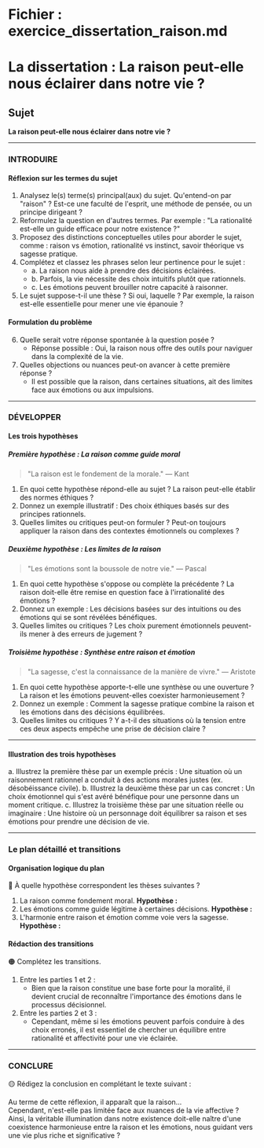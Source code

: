 # Fichier : exercice_dissertation_raison.md

# La dissertation : La raison peut-elle nous éclairer dans notre vie ?

## Sujet
**La raison peut-elle nous éclairer dans notre vie ?**

---

### INTRODUIRE

#### Réflexion sur les termes du sujet

1. Analysez le(s) terme(s) principal(aux) du sujet. Qu'entend-on par "raison" ? Est-ce une faculté de l'esprit, une méthode de pensée, ou un principe dirigeant ?
2. Reformulez la question en d'autres termes. Par exemple : "La rationalité est-elle un guide efficace pour notre existence ?"
3. Proposez des distinctions conceptuelles utiles pour aborder le sujet, comme : raison vs émotion, rationalité vs instinct, savoir théorique vs sagesse pratique.
4. Complétez et classez les phrases selon leur pertinence pour le sujet :
   - a. La raison nous aide à prendre des décisions éclairées.
   - b. Parfois, la vie nécessite des choix intuitifs plutôt que rationnels.
   - c. Les émotions peuvent brouiller notre capacité à raisonner.
5. Le sujet suppose-t-il une thèse ? Si oui, laquelle ? Par exemple, la raison est-elle essentielle pour mener une vie épanouie ?

#### Formulation du problème

6. Quelle serait votre réponse spontanée à la question posée ? 
   - Réponse possible : Oui, la raison nous offre des outils pour naviguer dans la complexité de la vie.
7. Quelles objections ou nuances peut-on avancer à cette première réponse ? 
   - Il est possible que la raison, dans certaines situations, ait des limites face aux émotions ou aux impulsions.

---

### DÉVELOPPER

#### Les trois hypothèses

##### Première hypothèse : La raison comme guide moral

> "La raison est le fondement de la morale." — Kant

1. En quoi cette hypothèse répond-elle au sujet ? La raison peut-elle établir des normes éthiques ?
2. Donnez un exemple illustratif : Des choix éthiques basés sur des principes rationnels.
3. Quelles limites ou critiques peut-on formuler ? Peut-on toujours appliquer la raison dans des contextes émotionnels ou complexes ?

##### Deuxième hypothèse : Les limites de la raison

> "Les émotions sont la boussole de notre vie." — Pascal

1. En quoi cette hypothèse s'oppose ou complète la précédente ? La raison doit-elle être remise en question face à l'irrationalité des émotions ?
2. Donnez un exemple : Les décisions basées sur des intuitions ou des émotions qui se sont révélées bénéfiques.
3. Quelles limites ou critiques ? Les choix purement émotionnels peuvent-ils mener à des erreurs de jugement ?

##### Troisième hypothèse : Synthèse entre raison et émotion

> "La sagesse, c'est la connaissance de la manière de vivre." — Aristote

1. En quoi cette hypothèse apporte-t-elle une synthèse ou une ouverture ? La raison et les émotions peuvent-elles coexister harmonieusement ?
2. Donnez un exemple : Comment la sagesse pratique combine la raison et les émotions dans des décisions équilibrées.
3. Quelles limites ou critiques ? Y a-t-il des situations où la tension entre ces deux aspects empêche une prise de décision claire ?

---

#### Illustration des trois hypothèses

a. Illustrez la première thèse par un exemple précis : Une situation où un raisonnement rationnel a conduit à des actions morales justes (ex. désobéissance civile).
b. Illustrez la deuxième thèse par un cas concret : Un choix émotionnel qui s'est avéré bénéfique pour une personne dans un moment critique.
c. Illustrez la troisième thèse par une situation réelle ou imaginaire : Une histoire où un personnage doit équilibrer sa raison et ses émotions pour prendre une décision de vie.

---

### Le plan détaillé et transitions

#### Organisation logique du plan

🔴 À quelle hypothèse correspondent les thèses suivantes ?

1. La raison comme fondement moral. **Hypothèse :**
2. Les émotions comme guide légitime à certaines décisions. **Hypothèse :**
3. L'harmonie entre raison et émotion comme voie vers la sagesse. **Hypothèse :**

#### Rédaction des transitions

🟠 Complétez les transitions.

1. Entre les parties 1 et 2 :  
   - Bien que la raison constitue une base forte pour la moralité, il devient crucial de reconnaître l'importance des émotions dans le processus décisionnel.
2. Entre les parties 2 et 3 :  
   - Cependant, même si les émotions peuvent parfois conduire à des choix erronés, il est essentiel de chercher un équilibre entre rationalité et affectivité pour une vie éclairée.

---

### CONCLURE

🟡 Rédigez la conclusion en complétant le texte suivant :

Au terme de cette réflexion, il apparaît que la raison…  
Cependant, n'est-elle pas limitée face aux nuances de la vie affective ?  
Ainsi, la véritable illumination dans notre existence doit-elle naître d'une coexistence harmonieuse entre la raison et les émotions, nous guidant vers une vie plus riche et significative ?